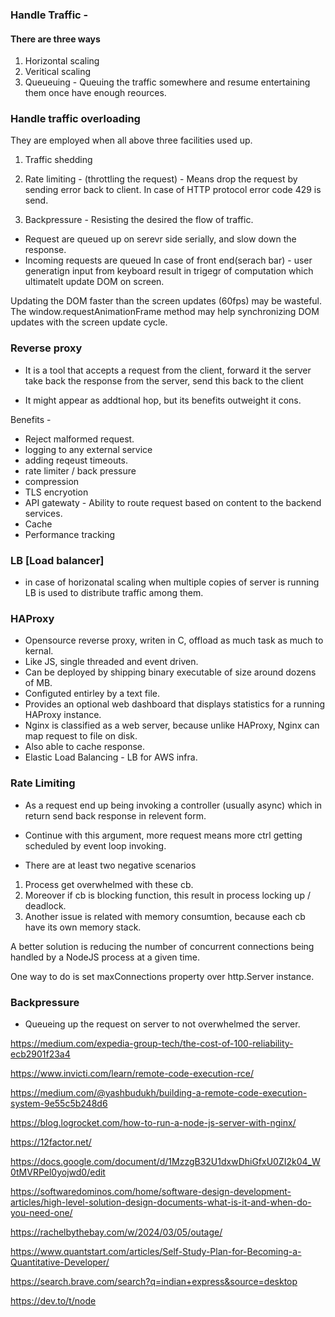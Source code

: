 ### Handle Traffic -

#### There are three ways

1. Horizontal scaling
2. Veritical scaling
3. Queueuing - Queuing the traffic somewhere and resume entertaining them once have
   enough reources.

### Handle traffic overloading

They are employed when all above three facilities used up.

1. Traffic shedding
2. Rate limiting - (throttling the request) - Means drop the request by sending error back to client. In case of HTTP protocol error code 429 is send.

3. Backpressure - Resisting the desired the flow of traffic.

- Request are queued up on serevr side serially, and slow down the response.
- Incoming requests are queued
  In case of front end(serach bar) - user generatign input from keyboard result in trigegr of computation which ultimatelt update DOM on screen.

Updating the DOM faster than the screen updates (60fps) may be wasteful. The window.requestAnimationFrame method may help synchronizing DOM updates with the screen update cycle.

### Reverse proxy

- It is a tool that accepts a request from the client, forward it the server take back the response from the server, send this back to the client

- It might appear as addtional hop, but its benefits outweight it cons.

Benefits -

- Reject malformed request.
- logging to any external service
- adding reqeust timeouts.
- rate limiter / back pressure
- compression
- TLS encryotion
- API gatewaty - Ability to route request based on content to the backend services.
- Cache
- Performance tracking

### LB [Load balancer]

- in case of horizonatal scaling when multiple copies of server is running LB is used to distribute traffic among them.

### HAProxy

- Opensource reverse proxy, writen in C, offload as much task as much to kernal.
- Like JS, single threaded and event driven.
- Can be deployed by shipping binary executable of size around dozens of MB.
- Configuted entirley by a text file.
- Provides an optional web dashboard that displays statistics for a running
  HAProxy instance.
- Nginx is classified as a web server, because unlike HAProxy, Nginx can map request to file on disk.
- Also able to cache response.
- Elastic Load Balancing - LB for AWS infra.

### Rate Limiting

- As a request end up being invoking a controller (usually async) which in return send back response in relevent form.

- Continue with this argument, more request means more ctrl getting scheduled by event loop invoking.

- There are at least two negative scenarios

1. Process get overwhelmed with these cb.
2. Moreover if cb is blocking function, this result in process locking up / deadlock.
3. Another issue is related with memory consumtion, because each cb have its own memory stack.

A better solution is reducing the number of concurrent connections being handled by a
NodeJS process at a given time.

One way to do is set maxConnections property over http.Server instance.

### Backpressure

- Queueing up the request on server to not overwhelmed the server.

https://medium.com/expedia-group-tech/the-cost-of-100-reliability-ecb2901f23a4

https://www.invicti.com/learn/remote-code-execution-rce/

https://medium.com/@yashbudukh/building-a-remote-code-execution-system-9e55c5b248d6

https://blog.logrocket.com/how-to-run-a-node-js-server-with-nginx/

https://12factor.net/

https://docs.google.com/document/d/1MzzgB32U1dxwDhiGfxU0ZI2k04_W0tMVRPel0yojwd0/edit

https://softwaredominos.com/home/software-design-development-articles/high-level-solution-design-documents-what-is-it-and-when-do-you-need-one/

https://rachelbythebay.com/w/2024/03/05/outage/

https://www.quantstart.com/articles/Self-Study-Plan-for-Becoming-a-Quantitative-Developer/

https://search.brave.com/search?q=indian+express&source=desktop

https://dev.to/t/node
